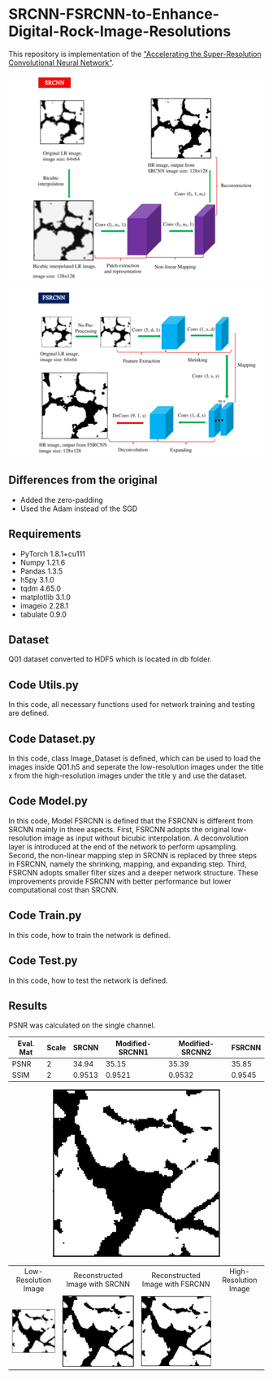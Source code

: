 # SRCNN-FSRCNN-to-Enhance-Digital-Rock-Image-Resolutions

This repository is implementation of the ["Accelerating the Super-Resolution Convolutional Neural Network"](https://arxiv.org/abs/1608.00367).

<center><img src="/SRCNN/thumbnails/SRCNN.jpg"></center>

<center><img src="/FSRCNN/thumbnails/FSRCNN.jpg"></center>


## Differences from the original

- Added the zero-padding
- Used the Adam instead of the SGD

## Requirements

- PyTorch 1.8.1+cu111
- Numpy 1.21.6
- Pandas 1.3.5
- h5py 3.1.0
- tqdm 4.65.0
- matplotlib 3.1.0
- imageio 2.28.1
- tabulate 0.9.0

## Dataset

Q01 dataset converted to HDF5 which is located in db folder.

## Code Utils.py

In this code, all necessary functions used for network training and testing are defined.

## Code Dataset.py

In this code, class Image_Dataset is defined, which can be used to load the images inside Q01.h5 and seperate the low-resolution images under the title x from the high-resolution images under the title y and use the dataset.

## Code Model.py

In this code, Model FSRCNN is defined that the FSRCNN is different from SRCNN mainly in three aspects. 
First, FSRCNN adopts the original low-resolution image as input without bicubic interpolation. A deconvolution layer is introduced at the end of the network to perform upsampling. 
Second, the non-linear mapping step in SRCNN is replaced by three steps in FSRCNN, namely the shrinking, mapping, and expanding step. 
Third, FSRCNN adopts smaller filter sizes and a deeper network structure. 
These improvements provide FSRCNN with better performance but lower computational cost than SRCNN.

## Code Train.py

In this code, how to train the network is defined.

## Code Test.py

In this code, how to test the network is defined.

## Results

PSNR was calculated on the single channel.

| Eval. Mat | Scale | SRCNN | Modified-SRCNN1 | Modified-SRCNN2 | FSRCNN |
|-----------|-------|-------|-----------------|-----------------|--------|
| PSNR | 2 |   34.94   |            35.15            |            35.39            |    35.85     |
| SSIM | 2 |  0.9513  |           0.9521           |           0.9532           |   0.9545    |


<table>
    <tr>
        <td><center>Low-Resolution Image</center></td>
        <td><center>Reconstructed Image with SRCNN</center></td>
        <td><center>Reconstructed Image with FSRCNN</center></td>
        <td><center>High-Resolution Image</center></td>
    </tr>
    <tr>
    	<td>
    		<center><img src="./images/LR.jpg""></center>
    	</td>
    	<td>
    		<center><img src="./images/SRCNN.jpg"></center>
    	</td>
    	<td>
    		<center><img src="./images/FSRCNN.jpg"></center>
        </td>
        </td>
    		<center><img src="./images/HR.jpg"></center>
    	</td>
    </tr>
</table>
